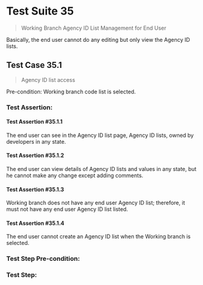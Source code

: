 # Test Suite 35

> Working Branch Agency ID List Management for End User

Basically, the end user cannot do any editing but only view the Agency ID lists.

## Test Case 35.1

> Agency ID list access

Pre-condition: Working branch code list is selected.


### Test Assertion:

#### Test Assertion #35.1.1
The end user can see in the Agency ID list page, Agency ID lists, owned by developers in any state.

#### Test Assertion #35.1.2
The end user can view details of Agency ID lists and values in any state, but he cannot make any change except adding comments.

#### Test Assertion #35.1.3
Working branch does not have any end user Agency ID list; therefore, it must not have any end user Agency ID list listed.

#### Test Assertion #35.1.4
The end user cannot create an Agency ID list when the Working branch is selected.

### Test Step Pre-condition:



### Test Step: